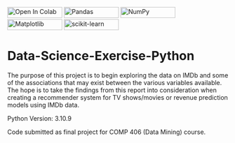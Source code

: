 <a href="https://colab.research.google.com/drive/1_6HecpiJpMa_Ahs4nnMA_U4LWWyIqREg?usp=sharing"><img src="https://colab.research.google.com/assets/colab-badge.svg" alt="Open In Colab" width="125" height="25"></a>
<img src="https://img.shields.io/badge/pandas-%23150458.svg?style=for-the-badge&logo=pandas&logoColor=white" alt="Pandas" width="125" height="25">
<img src="https://img.shields.io/badge/numpy-%23013243.svg?style=for-the-badge&logo=numpy&logoColor=white" alt="NumPy" width="125" height="25">
<img src="https://img.shields.io/badge/Matplotlib-%23ffffff.svg?style=for-the-badge&logo=Matplotlib&logoColor=black" alt="Matplotlib" width="125" height="25">
<img src="https://img.shields.io/badge/scikit--learn-%23F7931E.svg?style=for-the-badge&logo=scikit-learn&logoColor=white" alt="scikit-learn" width="125" height="25">

# Data-Science-Exercise-Python
The purpose of this project is to begin exploring the data on IMDb and some of the associations that may exist between the various variables available. The hope is to take the findings from this report into consideration when creating a recommender system for TV shows/movies or revenue prediction models using IMDb data.

Python Version: 3.10.9

Code submitted as final project for COMP 406 (Data Mining) course.


